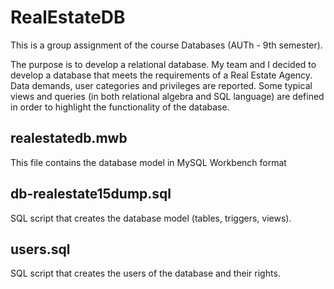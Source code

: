 # RealEstateDB
This is a group assignment of the course Databases (AUTh - 9th semester).

The purpose is to develop a relational database. My team and I decided to develop a database that meets the requirements of a Real Estate Agency. Data demands, user categories and privileges are reported. Some typical views and queries (in both relational algebra and SQL language) are defined in order to highlight the functionality of the database.

## realestatedb.mwb
This file contains the database model in MySQL Workbench format

## db-realestate15dump.sql
SQL script that creates the database model (tables, triggers, views).

## users.sql
SQL script that creates the users of the database and their rights.

